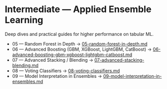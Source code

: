 # Intermediate — Applied Ensemble Learning

Deep dives and practical guides for higher performance on tabular ML.

- 05 — Random Forest in Depth → [05-random-forest-in-depth.md](./05-random-forest-in-depth.md)
- 06 — Advanced Boosting (GBM, XGBoost, LightGBM, CatBoost) → [06-advanced-boosting-gbm-xgboost-lightgbm-catboost.md](./06-advanced-boosting-gbm-xgboost-lightgbm-catboost.md)
- 07 — Advanced Stacking / Blending → [07-advanced-stacking-blending.md](./07-advanced-stacking-blending.md)
- 08 — Voting Classifiers → [08-voting-classifiers.md](./08-voting-classifiers.md)
- 09 — Model Interpretation in Ensembles → [09-model-interpretation-in-ensembles.md](./09-model-interpretation-in-ensembles.md)
